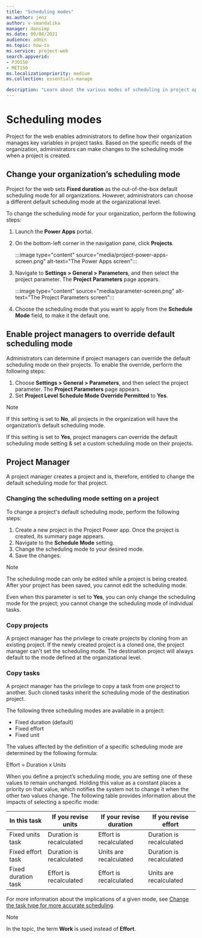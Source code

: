 ```yaml
---
title: "Scheduling modes"
ms.author: jenz
author: v-smandalika
manager: dansimp
ms.date: 09/08/2021
audience: admin
ms.topic: how-to
ms.service: project-web
search.appverid: 
- PJO150
- MET150 
ms.localizationpriority: medium
ms.collection: essentials-manage

description: "Learn about the various modes of scheduling in project operations."
---
```


# Scheduling modes

Project for the web enables administrators to define how their organization manages key variables in project tasks. Based on the specific needs of the organization, administrators can make changes to the scheduling mode when a project is created.

## Change your organization’s scheduling mode

Project for the web sets **Fixed duration** as the out-of-the-box default scheduling mode for all organizations. However, administrators can choose a different default scheduling mode at the organizational level.

To change the scheduling mode for your organization, perform the following steps:

1. Launch the **Power Apps** portal.
1. On the bottom-left corner in the navigation pane, click **Projects**.

   :::image type="content" source="media/project-power-apps-screen.png" alt-text="The Power Apps screen":::

1. Navigate to **Settings > General > Parameters**, and then select the project parameter. The **Project Parameters** page appears.

   :::image type="content" source="media/parameter-screen.png" alt-text="The Project Parameters screen":::

1. Choose the scheduling mode that you want to apply from the **Schedule Mode** field, to make it the default one.

## Enable project managers to override default scheduling mode

Administrators can determine if project managers can override the default scheduling mode on their projects. To enable the override, perform the following steps:

1. Choose **Settings > General > Parameters**, and then select the project parameter. The **Project Parameters** page appears.
1. Set **Project Level Schedule Mode Override Permitted** to **Yes**.

> [!NOTE]
> If this setting is set to **No**, all projects in the organization will have the organization’s default scheduling mode.
> 
> If this setting is set to **Yes**, project managers can override the default scheduling mode setting & set a custom scheduling mode on their projects.

## Project Manager

A project manager creates a project and is, therefore, entitled to change the default scheduling mode for that project.

### Changing the scheduling mode setting on a project

To change a project's default scheduling mode, perform the following steps:

1. Create a new project in the Project Power app. Once the project is created, its summary page appears.
1. Navigate to the **Schedule Mode** setting.
1. Change the scheduling mode to your desired mode.
1. Save the changes.

> [!NOTE]
> The scheduling mode can only be edited while a project is being created. After your project has been saved, you cannot edit the scheduling mode.
> 
> Even when this parameter is set to **Yes**, you can only change the scheduling mode for the project; you cannot change the scheduling mode of individual tasks.

### Copy projects

A project manager has the privilege to create projects by cloning from an existing project.  If the newly created project is a cloned one, the project manager can't set the scheduling mode. The destination project will always default to the mode defined at the organizational level.

### Copy tasks

A project manager has the privilege to copy a task from one project to another. Such cloned tasks inherit the scheduling mode of the destination project.

The following three scheduling modes are available in a project:

- Fixed duration (default)
- Fixed effort
- Fixed unit

The values affected by the definition of a specific scheduling mode are determined by the following formula:

Effort = Duration x Units

When you define a project’s scheduling mode, you are setting one of these values to remain unchanged. Holding this value as a constant places a priority on that value, which notifies the system not to change it when the other two values change. The following table provides information about the impacts of selecting a specific mode:


|In this task  |If you revise units  |If your revise duration  |If you revise effort  |
|---------|---------|---------|---------|
|Fixed units task     |    Duration is recalculated     |    Effort is recalculated     | Duration is recalculated        |
|Fixed effort task    |    Duration is recalculated     |  Units are recalculated       |    Duration is recalculated     |
|Fixed duration task    |    Effort is recalculated     |Effort is recalculated         |Units are recalculated         |

For more information about the implications of a given mode, see [Change the task type for more accurate scheduling](https://support.microsoft.com/office/change-the-task-type-for-more-accurate-scheduling-b0b969ad-45bc-4e9e-8967-435587548a72). 

> [!NOTE]
> In the topic, the term **Work** is used instead of **Effort**.





